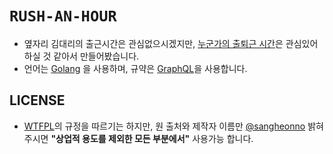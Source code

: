 # `RUSH-AN-HOUR`

* 옆자리 김대리의 출근시간은 관심없으시겠지만, [누군가의 출퇴근 시간](https://namu.wiki/w/%EB%8D%94%20%EC%9D%B4%EC%83%81%EC%9D%98%20%EC%9E%90%EC%84%B8%ED%95%9C%20%EC%84%A4%EB%AA%85%EC%9D%80%20%EC%83%9D%EB%9E%B5%ED%95%9C%EB%8B%A4.)은 관심있어 하실 것 같아서 만들어봤습니다.
* 언어는 [Golang](https://go.dev/) 을 사용하며, 규약은 [GraphQL](https://graphql.org/)을 사용합니다.

## LICENSE

* [WTFPL](http://www.wtfpl.net/about/)의 규정을 따르기는 하지만, 원 출처와 제작자 이름만 [@sangheonno](https://github.com/sangheonno) 밝혀주시면 **"상업적 용도를 제외한 모든 부분에서"** 사용가능 합니다.
